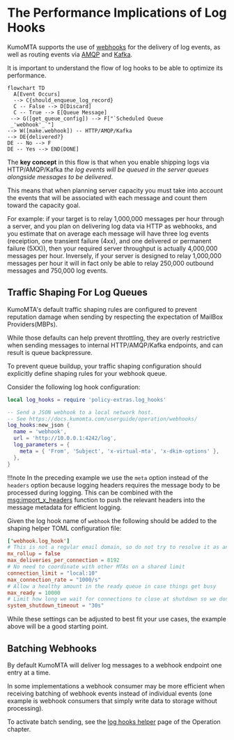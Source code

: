 # The Performance Implications of Log Hooks

KumoMTA supports the use of [webhooks](../operation/webhooks.md) for the delivery of log events, as well as routing events via [AMQP](../policy/amqp.md) and [Kafka](../policy/kafka.md).

It is important to understand the flow of log hooks to be able to optimize its performance.

```mermaid
flowchart TD
  A[Event Occurs]
  --> C{should_enqueue_log_record}
  C -- False --> D[Discard]
  C -- True --> E[Queue Message]
 --> G([get_queue_config]) --> F["`Scheduled Queue
 _'webhook'_`"]
--> W([make.webhook]) -- HTTP/AMQP/Kafka
--> DE{delivered?}
DE -- No --> F
DE -- Yes --> END[DONE]
```

The **key concept** in this flow is that when you enable shipping logs via HTTP/AMQP/Kafka _the log events will be queued in the server queues alongside messages to be delivered_.

This means that when planning server capacity you must take into account the events that will be associated with each message and count them toward the capacity goal.

For example: if your target is to relay 1,000,000 messages per hour through a server, and you plan on delivering log data via HTTP as webhooks, and you estimate that on average each message will have three log events (receiption, one transient failure (4xx), and one delivered or permanent failure (5XX)), then your required server throughput is actually 4,000,000 messages per hour. Inversely, if your server is designed to relay 1,000,000 messages per hour it will in fact only be able to relay 250,000 outbound messages and 750,000 log events.

## Traffic Shaping For Log Queues

KumoMTA's default traffic shaping rules are configured to prevent reputation damage when sending by respecting the expectation of MailBox Providers(MBPs).

While those defaults can help prevent throttling, they are overly restrictive when sending messages to internal HTTP/AMQP/Kafka endpoints, and can result is queue backpressure.

To prevent queue buildup, your traffic shaping configuration should explicitly define shaping rules for your webhook queue.

Consider the following log hook configuration:

```lua
local log_hooks = require 'policy-extras.log_hooks'

-- Send a JSON webhook to a local network host.
-- See https://docs.kumomta.com/userguide/operation/webhooks/
log_hooks:new_json {
  name = 'webhook',
  url = 'http://10.0.0.1:4242/log',
  log_parameters = {
    meta = { 'From', 'Subject', 'x-virtual-mta', 'x-dkim-options' },
  },
}
```

!!!note
    In the preceding example we use the `meta` option instead of the `headers` option because logging headers requires the message body to be processed during logging. This can be combined with the [msg:import_x_headers](../../reference/message/import_x_headers.md) function to push the relevant headers into the message metadata for efficient logging.

Given the log hook name of `webhook` the following should be added to the shaping helper TOML configuration file:

```toml
['webhook.log_hook']
# This is not a regular email domain, so do not try to resolve it as an MX record
mx_rollup = false
max_deliveries_per_connection = 8192
# No need to coordinate with other MTAs on a shared limit
connection_limit = "local:10"
max_connection_rate = "1000/s"
# Allow a healthy amount in the ready queue in case things get busy
max_ready = 10000
# Limit how long we wait for connections to close at shutdown so we don't delay unneccessarily
system_shutdown_timeout = "30s"
```

While these settings can be adjusted to best fit your use cases, the example above will be a good starting point.

## Batching Webhooks

By default KumoMTA will deliver log messages to a webhook endpoint one entry at a time.

In some implementations a webhook consumer may be more efficient when receiving batching of webhook events instead of individual events (one example is webhook consumers that simply write data to storage without processing). 

To activate batch sending, see the [log hooks helper](../operation/webhooks.md#batched-hooks) page of the Operation chapter.
